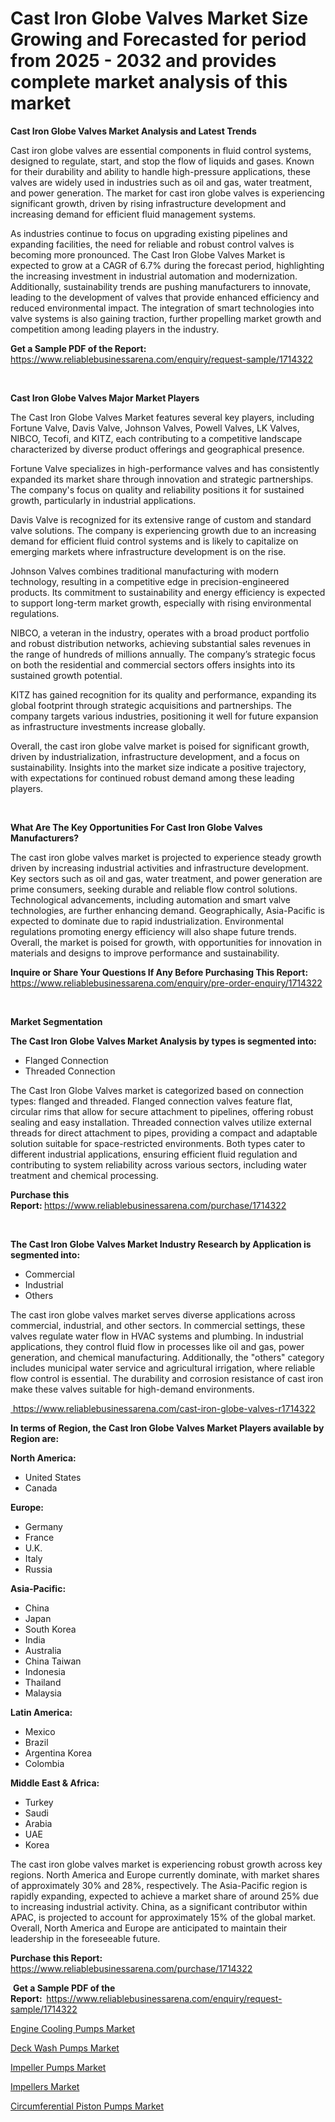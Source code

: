 <p><h1>Cast Iron Globe Valves Market Size Growing and Forecasted for period from 2025 - 2032 and provides complete market analysis of this market</h1></p><p><strong>Cast Iron Globe Valves Market Analysis and Latest Trends</strong></p>
<p><p>Cast iron globe valves are essential components in fluid control systems, designed to regulate, start, and stop the flow of liquids and gases. Known for their durability and ability to handle high-pressure applications, these valves are widely used in industries such as oil and gas, water treatment, and power generation. The market for cast iron globe valves is experiencing significant growth, driven by rising infrastructure development and increasing demand for efficient fluid management systems.</p><p>As industries continue to focus on upgrading existing pipelines and expanding facilities, the need for reliable and robust control valves is becoming more pronounced. The Cast Iron Globe Valves Market is expected to grow at a CAGR of 6.7% during the forecast period, highlighting the increasing investment in industrial automation and modernization. Additionally, sustainability trends are pushing manufacturers to innovate, leading to the development of valves that provide enhanced efficiency and reduced environmental impact. The integration of smart technologies into valve systems is also gaining traction, further propelling market growth and competition among leading players in the industry.</p></p>
<p><strong>Get a Sample PDF of the Report:&nbsp;</strong> <a href="https://www.reliablebusinessarena.com/enquiry/request-sample/1714322?utm_campaign=1892&utm_medium=2&utm_source=Github&utm_content=ia&utm_term=10042025&utm_id=cast-iron-globe-valves">https://www.reliablebusinessarena.com/enquiry/request-sample/1714322</a></p>
<p>&nbsp;</p>
<p><strong>Cast Iron Globe Valves Major Market Players</strong></p>
<p><p>The Cast Iron Globe Valves Market features several key players, including Fortune Valve, Davis Valve, Johnson Valves, Powell Valves, LK Valves, NIBCO, Tecofi, and KITZ, each contributing to a competitive landscape characterized by diverse product offerings and geographical presence.</p><p>Fortune Valve specializes in high-performance valves and has consistently expanded its market share through innovation and strategic partnerships. The company's focus on quality and reliability positions it for sustained growth, particularly in industrial applications.</p><p>Davis Valve is recognized for its extensive range of custom and standard valve solutions. The company is experiencing growth due to an increasing demand for efficient fluid control systems and is likely to capitalize on emerging markets where infrastructure development is on the rise.</p><p>Johnson Valves combines traditional manufacturing with modern technology, resulting in a competitive edge in precision-engineered products. Its commitment to sustainability and energy efficiency is expected to support long-term market growth, especially with rising environmental regulations.</p><p>NIBCO, a veteran in the industry, operates with a broad product portfolio and robust distribution networks, achieving substantial sales revenues in the range of hundreds of millions annually. The company’s strategic focus on both the residential and commercial sectors offers insights into its sustained growth potential.</p><p>KITZ has gained recognition for its quality and performance, expanding its global footprint through strategic acquisitions and partnerships. The company targets various industries, positioning it well for future expansion as infrastructure investments increase globally.</p><p>Overall, the cast iron globe valve market is poised for significant growth, driven by industrialization, infrastructure development, and a focus on sustainability. Insights into the market size indicate a positive trajectory, with expectations for continued robust demand among these leading players.</p></p>
<p>&nbsp;</p>
<p><strong>What Are The Key Opportunities For Cast Iron Globe Valves Manufacturers?</strong></p>
<p><p>The cast iron globe valves market is projected to experience steady growth driven by increasing industrial activities and infrastructure development. Key sectors such as oil and gas, water treatment, and power generation are prime consumers, seeking durable and reliable flow control solutions. Technological advancements, including automation and smart valve technologies, are further enhancing demand. Geographically, Asia-Pacific is expected to dominate due to rapid industrialization. Environmental regulations promoting energy efficiency will also shape future trends. Overall, the market is poised for growth, with opportunities for innovation in materials and designs to improve performance and sustainability.</p></p>
<p><strong>Inquire or Share Your Questions If Any Before Purchasing This Report:</strong> <a href="https://www.reliablebusinessarena.com/enquiry/pre-order-enquiry/1714322?utm_campaign=1892&utm_medium=2&utm_source=Github&utm_content=ia&utm_term=10042025&utm_id=cast-iron-globe-valves">https://www.reliablebusinessarena.com/enquiry/pre-order-enquiry/1714322</a></p>
<p>&nbsp;</p>
<p><strong>Market Segmentation</strong></p>
<p><strong>The Cast Iron Globe Valves Market Analysis by types is segmented into:</strong></p>
<p><ul><li>Flanged Connection</li><li>Threaded Connection</li></ul></p>
<p><p>The Cast Iron Globe Valves market is categorized based on connection types: flanged and threaded. Flanged connection valves feature flat, circular rims that allow for secure attachment to pipelines, offering robust sealing and easy installation. Threaded connection valves utilize external threads for direct attachment to pipes, providing a compact and adaptable solution suitable for space-restricted environments. Both types cater to different industrial applications, ensuring efficient fluid regulation and contributing to system reliability across various sectors, including water treatment and chemical processing.</p></p>
<p><strong>Purchase this Report:&nbsp;</strong><a href="https://www.reliablebusinessarena.com/purchase/1714322?utm_campaign=1892&utm_medium=2&utm_source=Github&utm_content=ia&utm_term=10042025&utm_id=cast-iron-globe-valves">https://www.reliablebusinessarena.com/purchase/1714322</a></p>
<p>&nbsp;</p>
<p><strong>The Cast Iron Globe Valves Market Industry Research by Application is segmented into:</strong></p>
<p><ul><li>Commercial</li><li>Industrial</li><li>Others</li></ul></p>
<p><p>The cast iron globe valves market serves diverse applications across commercial, industrial, and other sectors. In commercial settings, these valves regulate water flow in HVAC systems and plumbing. In industrial applications, they control fluid flow in processes like oil and gas, power generation, and chemical manufacturing. Additionally, the "others" category includes municipal water service and agricultural irrigation, where reliable flow control is essential. The durability and corrosion resistance of cast iron make these valves suitable for high-demand environments.</p></p>
<p><a href="https://www.reliablebusinessarena.com/cast-iron-globe-valves-r1714322?utm_campaign=1892&utm_medium=2&utm_source=Github&utm_content=ia&utm_term=10042025&utm_id=cast-iron-globe-valves">&nbsp;https://www.reliablebusinessarena.com/cast-iron-globe-valves-r1714322</a></p>
<p><strong>In terms of Region, the Cast Iron Globe Valves Market Players available by Region are:</strong></p>
<p>
    <p> <strong> North America: </strong>
        <ul>
            <li>United States</li>
            <li>Canada</li>
        </ul>
        </p> 
    <p> <strong> Europe: </strong>
        <ul>
            <li>Germany</li>
            <li>France</li>
            <li>U.K.</li>
            <li>Italy</li>
            <li>Russia</li>
        </ul>
        </p> 
    <p> <strong> Asia-Pacific: </strong>
        <ul>
            <li>China</li>
            <li>Japan</li>
            <li>South Korea</li>
            <li>India</li>
            <li>Australia</li>
            <li>China Taiwan</li>
            <li>Indonesia</li>
            <li>Thailand</li>
            <li>Malaysia</li>
        </ul>
        </p> 
    <p> <strong> Latin America: </strong>
        <ul>
            <li>Mexico</li>
            <li>Brazil</li>
            <li>Argentina Korea</li>
            <li>Colombia</li>
        </ul>
        </p> 
    <p> <strong> Middle East & Africa: </strong>
        <ul>
            <li>Turkey</li>
            <li>Saudi</li>
            <li>Arabia</li>
            <li>UAE</li>
            <li>Korea</li>
        </ul>
    </p>
    </p>
<p><p>The cast iron globe valves market is experiencing robust growth across key regions. North America and Europe currently dominate, with market shares of approximately 30% and 28%, respectively. The Asia-Pacific region is rapidly expanding, expected to achieve a market share of around 25% due to increasing industrial activity. China, as a significant contributor within APAC, is projected to account for approximately 15% of the global market. Overall, North America and Europe are anticipated to maintain their leadership in the foreseeable future.</p></p>
<p><strong>Purchase this Report: </strong><a href="https://www.reliablebusinessarena.com/purchase/1714322?utm_campaign=1892&utm_medium=2&utm_source=Github&utm_content=ia&utm_term=10042025&utm_id=cast-iron-globe-valves">https://www.reliablebusinessarena.com/purchase/1714322</a></p>
<p>&nbsp;<strong>Get a Sample PDF of the Report:&nbsp;&nbsp;</strong><a href="https://www.reliablebusinessarena.com/enquiry/request-sample/1714322?utm_campaign=1892&utm_medium=2&utm_source=Github&utm_content=ia&utm_term=10042025&utm_id=cast-iron-globe-valves">https://www.reliablebusinessarena.com/enquiry/request-sample/1714322</a></p>
<p><strong></strong></p>
<p><p><a href="https://github.com/saribuissawi/Market-Research-Report-List-1/blob/main/engine-cooling-pumps-market.md?utm_campaign=1892&utm_medium=2&utm_source=Github&utm_content=ia&utm_term=10042025&utm_id=cast-iron-globe-valves">Engine Cooling Pumps Market</a></p><p><a href="https://github.com/furnoirons9e/Market-Research-Report-List-1/blob/main/deck-wash-pumps-market.md?utm_campaign=1892&utm_medium=2&utm_source=Github&utm_content=ia&utm_term=10042025&utm_id=cast-iron-globe-valves">Deck Wash Pumps Market</a></p><p><a href="https://github.com/foddekampo/Market-Research-Report-List-1/blob/main/impeller-pumps-market.md?utm_campaign=1892&utm_medium=2&utm_source=Github&utm_content=ia&utm_term=10042025&utm_id=cast-iron-globe-valves">Impeller Pumps Market</a></p><p><a href="https://github.com/vandelmanize/Market-Research-Report-List-1/blob/main/impellers-market.md?utm_campaign=1892&utm_medium=2&utm_source=Github&utm_content=ia&utm_term=10042025&utm_id=cast-iron-globe-valves">Impellers Market</a></p><p><a href="https://github.com/puttslukis59/Market-Research-Report-List-1/blob/main/circumferential-piston-pumps-market.md?utm_campaign=1892&utm_medium=2&utm_source=Github&utm_content=ia&utm_term=10042025&utm_id=cast-iron-globe-valves">Circumferential Piston Pumps Market</a></p></p>